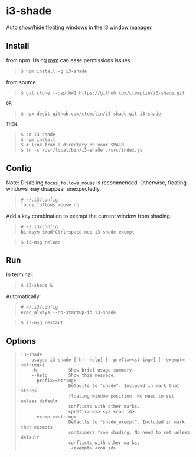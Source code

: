 # i3-shade
Auto show/hide floating windows in the [i3 window manager](https://github.com/i3/i3).

## Install
from npm. Using [nvm](https://github.com/nvm-sh/nvm) can ease permissions issues.
> ```$ npm install -g i3-shade```

from source

> ```$ git clone --depth=1 https://github.com/ctemplin/i3-shade.git```

    OR

> ```$ npx degit github.com/ctemplin/i3-shade.git i3-shade ```

    THEN

> ~~~
> $ cd i3-shade
> $ npm install
> $ # link from a directory on your $PATH
> $ ln -s /usr/local/bin/i3-shade ./src/index.js
> ~~~

## Config
Note: Disabling `focus_follows_mouse` is recommended. Otherwise, floating windows may disappear unexpectedly.
> ```
> # ~/.i3/config
> focus_follows_mouse no


Add a key combination to exempt the current window from shading.
> ```
> # ~/.i3/config
> bindsym $mod+Ctrl+space nop i3-shade-exempt

>```
> $ i3-msg reload


## Run
In terminal:
> ```
> $ i3-shade &

Automatically:
> ```
> # ~/.i3/config
> exec_always --no-startup-id i3-shade

> ```
> $ i3-msg restart


## Options
> ```
> i3-shade
>     usage: i3-shade [-h|--help] [--prefix=<string>] [--exempt=<string>]
>     -h            Show brief usage summary.
>     --help        Show this message.
>     --prefix=<string>
>                   Defaults to "shade". Included in mark that stores 
>                   floating window position. No need to set unless default
>                   conflicts with other marks.
>                   <prefix>_<x>_<y>_<con_id>
>     --exempt=<string>
>                   Defaults to "shade_exempt". Included in mark that exempts
>                   containers from shading. No need to set unless default
>                   conflicts with other marks.
>                   _<exempt>_<con_id>
